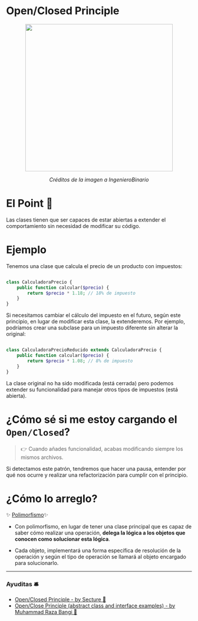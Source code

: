 
# Open/Closed Principle

<p align=center>
  <img src="https://github.com/user-attachments/assets/5c7be335-722b-4511-b0e7-f4207cda023b" height="400" />
</p>

<p align=center>
  <em>Créditos de la imagen a IngenieroBinario</em>
</p>

# El Point 📍
Las clases tienen que ser capaces de estar abiertas a extender el comportamiento sin necesidad de modificar su código. 


# Ejemplo

Tenemos una clase que calcula el precio de un producto con impuestos:


```php

class CalculadoraPrecio {
    public function calcular($precio) {
        return $precio * 1.18; // 18% de impuesto
    }
}

```

Si necesitamos cambiar el cálculo del impuesto en el futuro, según este principio, en lugar de modificar esta clase, la extenderemos. Por ejemplo, podríamos crear una subclase para un impuesto diferente sin alterar la original:


```php

class CalculadoraPrecioReducido extends CalculadoraPrecio {
    public function calcular($precio) {
        return $precio * 1.08; // 8% de impuesto
    }
}

```
La clase original no ha sido modificada (está cerrada) pero podemos extender su funcionalidad para manejar otros tipos de impuestos (está abierta).


# ¿Cómo sé si me estoy cargando el `Open/Closed`?

> 👉 Cuando añades funcionalidad, acabas modificando siempre los mismos archivos.

Si detectamos este patrón, tendremos que hacer una pausa, entender por qué nos ocurre y realizar una refactorización para cumplir con el principio.

# ¿Cómo lo arreglo? 

✨ [Polimorfismo](https://github.com/thaishdz/mastering-php/blob/main/Polimorfismo/README.md)✨

- Con polimorfismo, en lugar de tener una clase principal que es capaz de saber cómo realizar una operación, __delega la lógica a los objetos que conocen como solucionar esta lógica__.

- Cada objeto, implementará una forma específica de resolución de la operación y según el tipo de operación se llamará al objeto encargado para solucionarlo.

---

### Ayuditas 🛎️

- [Open/Closed Principle - by Secture 📰](https://secture.com/blog/principios-solid-open-close-principle/)
- [Open/Close Principle (abstract class and interface examples) - by Muhammad Raza Bangi 📰](https://blog.devgenius.io/open-closed-principle-ocp-by-using-php-solid-principle-f0ceae519bcf)
